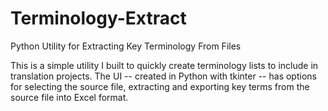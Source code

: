 # Terminology-Extract
Python Utility for Extracting Key Terminology From Files

This is a simple utility I built to quickly create terminology lists to include in translation projects. The UI -- created in Python with tkinter -- has options for selecting the source file, extracting and exporting key terms from the source file into Excel format.
